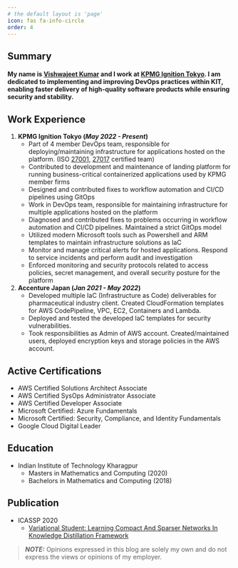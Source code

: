 ```yaml
---
# the default layout is 'page'
icon: fas fa-info-circle
order: 4
---
```

## Summary
#### My name is [Vishwajeet Kumar](https://www.linkedin.com/in/vishwajeetk1160/) and I work at [KPMG Ignition Tokyo](https://kpmg.com/jp/en/home/about/kit.html). I am dedicated to implementing and improving DevOps practices within KIT, enabling faster delivery of high-quality software products while ensuring security and stability.

## Work Experience
1. __KPMG Ignition Tokyo (*May 2022 - Present*)__
    * Part of 4 member DevOps team, responsible for deploying/maintaining infrastructure for applications hosted on the platform. (ISO [27001](https://en.wikipedia.org/wiki/ISO/IEC_27001), [27017](https://en.wikipedia.org/wiki/ISO/IEC_27017) certified team)
    * Contributed to development and maintenance of landing platform for running business-critical containerized applications used by KPMG member firms
    * Designed and contributed fixes to workflow automation and CI/CD pipelines using GitOps
    * Work in DevOps team, responsible for maintaining infrastructure for multiple applications hosted on the platform
    * Diagnosed and contributed fixes to problems occurring in workflow automation and CI/CD pipelines. Maintained a strict GitOps model
    * Utilized modern Microsoft tools such as Powershell and ARM templates to maintain infrastructure solutions as IaC
    * Monitor and manage critical alerts for hosted applications. Respond to service incidents and perform audit and investigation
    * Enforced monitoring and security protocols related to access policies, secret management, and overall security posture for the platform
2. __Accenture Japan (*Jan 2021 - May 2022*)__
    * Developed multiple IaC (Infrastructure as Code) deliverables for pharmaceutical industry client. Created CloudFormation templates for AWS CodePipeline, VPC, EC2, Containers and Lambda.
    * Deployed and tested the developed IaC templates for security vulnerabilities.
    * Took responsibilities as Admin of AWS account. Created/maintained users, deployed encryption keys and storage policies in the AWS account.

## Active Certifications
* AWS Certified Solutions Architect Associate
* AWS Certified SysOps Administrator Associate
* AWS Certified Developer Associate
* Microsoft Certified: Azure Fundamentals
* Microsoft Certified: Security, Compliance, and Identity Fundamentals
* Google Cloud Digital Leader

## Education
* Indian Institute of Technology Kharagpur
    * Masters in Mathematics and Computing (2020)
    * Bachelors in Mathematics and Computing (2018)

## Publication
* ICASSP 2020
    * [Variational Student: Learning Compact And Sparser Networks In Knowledge Distillation Framework](https://cmsworkshops.com/ICASSP2020/Papers/ViewPaper.asp?PaperNum=4759)

> **_NOTE:_**  Opinions expressed in this blog are solely my own and do not express the views or opinions of my employer.
